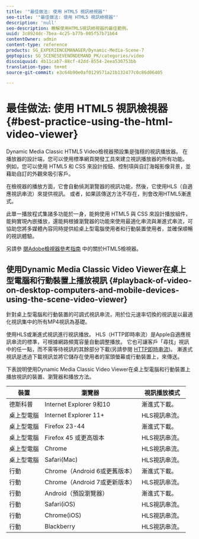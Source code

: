 ```yaml
---
title: '"最佳做法: 使用 HTML5 視訊檢視器"'
seo-title: '"最佳做法: 使用 HTML5 視訊檢視器"'
description: 'null'
seo-description: 瞭解使用HTML5視訊檢視器的最佳範例。
uuid: 3c8924dc-7bea-4c25-b77b-005f57b71b64
contentOwner: admin
content-type: reference
products: SG_EXPERIENCEMANAGER/Dynamic-Media-Scene-7
geptopics: SG_SCENESEVENONDEMAND_PK/categories/video
discoiquuid: 4b11cab7-88cf-42dd-8554-2eea530753bb
translation-type: tm+mt
source-git-commit: e3c64b90e0af0129571a21b132477c0c86d06405

---
```



# 最佳做法: 使用 HTML5 視訊檢視器{#best-practice-using-the-html-video-viewer}

Dynamic Media Classic HTML5 Video檢視器預設集是強穩的視訊播放器。 在播放器的設計端，您可以使用標準網頁開發工具來建立視訊播放器的所有功能。 例如，您可以使用 HTML5 和 CSS 來設計按鈕、控制項與自訂海報影像背景，並藉助自訂的外觀來吸引客戶。

在檢視器的播放方面，它會自動偵測瀏覽器的視訊功能，然後，它使用HLS（自適應視訊串流）來提供視訊。 或者，如果該傳送方法不存在，則會改用HTML5漸進式。

此單一播放程式集諸多功能於一身，能夠使用 HTML5 與 CSS 來設計播放組件，能夠實現內嵌播放，還能夠根據瀏覽器的功能來使用最適化串流與漸進式串流，可協助您將多媒體內容同時提供給桌上型電腦使用者和行動裝置使用者，並確保順暢的視訊體驗。

另請參 [閱Adobe檢視器參考指南](https://marketing.adobe.com/resources/help/en_US/s7/viewers_ref/c_html5_viewers_about.html) 中的關於HTML5檢視器。

## 使用Dynamic Media Classic Video Viewer在桌上型電腦和行動裝置上播放視訊 {#playback-of-video-on-desktop-computers-and-mobile-devices-using-the-scene-video-viewer}

針對桌上型電腦和行動裝置的可調式視訊串流，用於位元速率切換的視訊是以最適化視訊集中的所有MP4視訊為基礎。

使用HLS或漸進式視訊進行視訊播放。 HLS（HTTP即時串流）是Apple自適應視訊串流的標準，可根據網路頻寬容量自動調整播放。 它也可讓客戶「尋找」視訊中的任一點，而不需等待視訊的其餘部分下載(另請參閱 [HTTP即時串流](#UnresolvedLink-https://developer.apple.com/streaming/))。 漸進式視訊是透過下載視訊並將它儲存在使用者的案頭螢幕或行動裝置上，來傳送。

下表說明使用Dynamic Media Classic Video Viewer在桌上型電腦和行動裝置上播放視訊的裝置、瀏覽器和播放方法。

| 裝置 | 瀏覽器 | 視訊播放模式 |
|--- |--- |--- |
| 德斯科普 | Internet Explorer 9和10 | 漸進式下載。 |
| 桌上型電腦 | Internet Explorer 11+ | HLS視訊串流。 |
| 桌上型電腦 | Firefox 23-44 | 漸進式下載。 |
| 桌上型電腦 | Firefox 45 或更高版本 | HLS視訊串流。 |
| 桌上型電腦 | Chrome | HLS視訊串流。 |
| 桌上型電腦 | Safari(Mac) | HLS視訊串流。 |
| 行動 | Chrome（Android 6或更舊版本） | 漸進式下載。 |
| 行動 | Chrome（Android 7或更新版本） | HLS視訊串流。 |
| 行動 | Android（預設瀏覽器） | 漸進式下載。 |
| 行動 | Safari(iOS) | HLS視訊串流。 |
| 行動 | Chrome(iOS) | HLS視訊串流。 |
| 行動 | Blackberry | HLS視訊串流。 |
